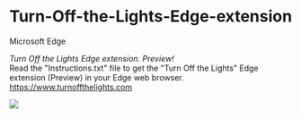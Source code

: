 # Turn-Off-the-Lights-Edge-extension
Microsoft Edge

*Turn Off the Lights Edge extension. Preview!* <br>
Read the "Instructions.txt" file to get the "Turn Off the Lights" Edge extension (Preview) in your Edge web browser.
<br>
https://www.turnoffthelights.com

<img src="https://www.turnoffthelights.com/blog/wp-content/uploads/2016/03/turn-off-the-lights-edge-extension-windows-10-insider-1024x639.png">
